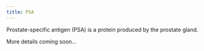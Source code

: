 ```yaml
---
title: PSA
---
```


Prostate-specific antigen (PSA) is a protein produced by the prostate gland.

More details coming soon...
